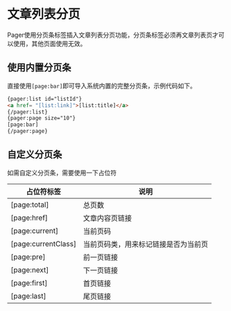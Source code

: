 # 文章列表分页

Pager使用分页条标签插入文章列表分页功能，分页条标签必须再文章列表页才可以使用，其他页面使用无效。

## 使用内置分页条

直接使用`[page:bar]`即可导入系统内置的完整分页条，示例代码如下。

```html
{pager:list id="listId"}
<a href= "[list:link]">[list:title]</a>
{/pager:list}
{pager:page size="10"}
[page:bar]
{/pager:page}
```

## 自定义分页条

如需自定义分页条，需要使用一下占位符

| 占位符标签 | 说明 |
| --- | --- |
| [page:total] | 总页数 |
| [page:href] | 文章内容页链接 |
| [page:current] | 当前页码 |
| [page:currentClass] | 当前页码类，用来标记链接是否为当前页 |
| [page:pre] | 前一页链接 |
| [page:next] | 下一页链接 |
| [page:first] | 首页链接 |
| [page:last] | 尾页链接 |
